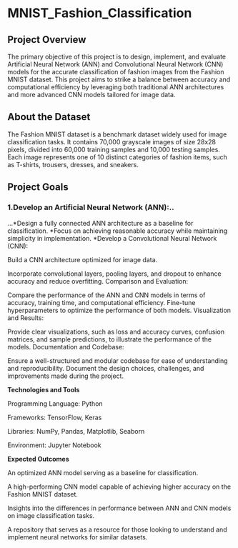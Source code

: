 # MNIST_Fashion_Classification

## Project Overview

The primary objective of this project is to design, implement, and evaluate Artificial Neural Network (ANN) and Convolutional Neural Network (CNN) models for the accurate classification of fashion images from the Fashion MNIST dataset. This project aims to strike a balance between accuracy and computational efficiency by leveraging both traditional ANN architectures and more advanced CNN models tailored for image data.


## About the Dataset

The Fashion MNIST dataset is a benchmark dataset widely used for image classification tasks. It contains 70,000 grayscale images of size 28x28 pixels, divided into 60,000 training samples and 10,000 testing samples. Each image represents one of 10 distinct categories of fashion items, such as T-shirts, trousers, dresses, and sneakers.


## Project Goals

### 1.Develop an Artificial Neural Network (ANN):..
...*Design a fully connected ANN architecture as a baseline for classification.
   *Focus on achieving reasonable accuracy while maintaining simplicity in implementation.
   *Develop a Convolutional Neural Network (CNN):

Build a CNN architecture optimized for image data.

Incorporate convolutional layers, pooling layers, and dropout to enhance accuracy and reduce overfitting.
Comparison and Evaluation:

Compare the performance of the ANN and CNN models in terms of accuracy, training time, and computational efficiency.
Fine-tune hyperparameters to optimize the performance of both models.
Visualization and Results:

Provide clear visualizations, such as loss and accuracy curves, confusion matrices, and sample predictions, to illustrate the performance of the models.
Documentation and Codebase:

Ensure a well-structured and modular codebase for ease of understanding and reproducibility.
Document the design choices, challenges, and improvements made during the project.


**Technologies and Tools**

Programming Language: Python

Frameworks: TensorFlow, Keras

Libraries: NumPy, Pandas, Matplotlib, Seaborn

Environment: Jupyter Notebook


**Expected Outcomes**

An optimized ANN model serving as a baseline for classification.

A high-performing CNN model capable of achieving higher accuracy on the Fashion MNIST dataset.

Insights into the differences in performance between ANN and CNN models on image classification tasks.

A repository that serves as a resource for those looking to understand and implement neural networks for similar datasets.

